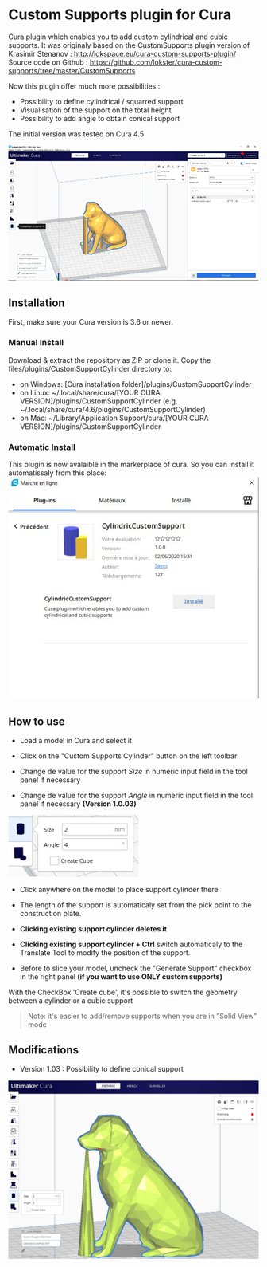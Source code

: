 # Custom Supports plugin for Cura

Cura plugin which enables you to add custom cylindrical and cubic supports. It was originaly based on the CustomSupports plugin version of Krasimir Stenanov : http://lokspace.eu/cura-custom-supports-plugin/
Source code on Github : https://github.com/lokster/cura-custom-supports/tree/master/CustomSupports

Now this plugin offer much more possibilities :

- Possibility to define cylindrical / squarred support
- Visualisation of the support on the total height
- Possibility to add angle to obtain conical support

The initial version was tested on Cura 4.5

![View plugin](./images/plugin.jpg)

## Installation

First, make sure your Cura version is 3.6 or newer. 

### Manual Install

Download & extract the repository as ZIP or clone it. Copy the files/plugins/CustomSupportCylinder directory to:
- on Windows: [Cura installation folder]/plugins/CustomSupportCylinder
- on Linux: ~/.local/share/cura/[YOUR CURA VERSION]/plugins/CustomSupportCylinder (e.g. ~/.local/share/cura/4.6/plugins/CustomSupportCylinder)
- on Mac: ~/Library/Application Support/cura/[YOUR CURA VERSION]/plugins/CustomSupportCylinder


### Automatic Install

This plugin is now avalaible in the markerplace of cura. So you can install it automatissaly from this place:
![Automatic Install](./images/MarketPlace.JPG)


## How to use

- Load a model in Cura and select it
- Click on the "Custom Supports Cylinder" button on the left toolbar
- Change de value for the support *Size* in numeric input field in the tool panel if necessary

- Change de value for the support *Angle* in numeric input field in the tool panel if necessary **(Version 1.0.03)**

![Numeric input field in the tool panel](./images/option_n.jpg)


- Click anywhere on the model to place support cylinder there
* The length of the support is automaticaly set from the pick point to the construction plate.

- **Clicking existing support cylinder deletes it**

- **Clicking existing support cylinder + Ctrl** switch automaticaly to the Translate Tool to modify the position of the support.


- Before to slice your model, uncheck the "Generate Support" checkbox in the right panel **(if you want to use ONLY custom supports)**

With the CheckBox 'Create cube', it's possible to switch the geometry between a cylinder or a cubic support

>Note: it's easier to add/remove supports when you are in "Solid View" mode

## Modifications

- Version 1.03 : Possibility to define conical support

![Conical Support](./images/conical_support.jpg)
	
